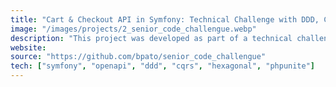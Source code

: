 ```yaml
---
title: "Cart & Checkout API in Symfony: Technical Challenge with DDD, CQRS & Testing"
image: "/images/projects/2_senior_code_challengue.webp"
description: "This project was developed as part of a technical challenge. It is a RESTful API built with Symfony to handle shopping cart and order workflows, following Domain-Driven Design (DDD), Hexagonal Architecture, and CQRS patterns. The codebase includes both unit and functional tests."
website:
source: "https://github.com/bpato/senior_code_challengue"
tech: ["symfony", "openapi", "ddd", "cqrs", "hexagonal", "phpunite"]
---
```

